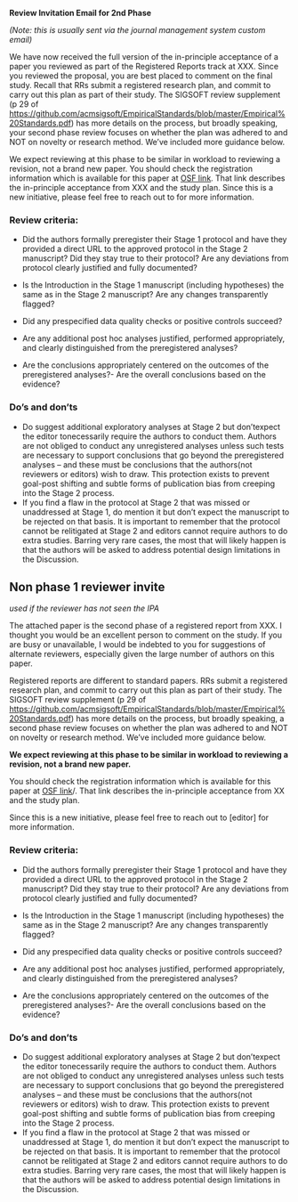 **Review Invitation Email for 2nd Phase**

*(Note: this is usually sent via the journal management system custom email)*

We have now received the full version of the in-principle acceptance of a paper you reviewed as part of the Registered Reports track at XXX. Since you reviewed the proposal, you are best placed to comment on the final study. Recall that RRs submit a registered research plan, and commit to carry out this plan as part of their study. The SIGSOFT review supplement (p 29 of https://github.com/acmsigsoft/EmpiricalStandards/blob/master/Empirical%20Standards.pdf) has more details on the process, but broadly speaking, your second phase review focuses on whether the plan was adhered to and NOT on novelty or research method. We’ve included more guidance below.

We expect reviewing at this phase to be similar in workload to reviewing a revision, not a brand new paper.
You should check the registration information which is available for this paper at [OSF link](). That link describes the in-principle acceptance from XXX and the study plan.
Since this is a new initiative, please feel free to reach out to <editors> for more information. 

### Review criteria:

- Did the authors formally preregister their Stage 1 protocol and have they provided a direct URL to the approved protocol in the Stage 2 manuscript? Did they stay true to their protocol? Are any deviations from protocol clearly justified and fully documented? 

- Is the Introduction in the Stage 1 manuscript (including hypotheses) the same as in the Stage 2 manuscript? Are any changes transparently flagged?

- Did any prespecified data quality checks or positive controls succeed?

- Are any additional ​post hoc​ analyses justified, performed appropriately, and clearly distinguished from the preregistered analyses?

- Are the conclusions appropriately centered on the outcomes of the preregistered analyses?- Are the overall conclusions based on the evidence?

### Do’s and don’ts

- Do suggest additional exploratory analyses at Stage 2 but ​don’t​ expect the editor tonecessarily require the authors to conduct them. Authors are not obliged to conduct any unregistered analyses unless such tests are necessary to support conclusions that go beyond the preregistered analyses – and these must be conclusions that the ​authors​ (not reviewers or editors) wish to draw. This protection exists to prevent goal-post shifting and subtle forms of publication bias from creeping into the Stage 2 process.
- If you find a flaw in the protocol at Stage 2 that was missed or unaddressed at Stage 1, ​do mention it but don’t expect the manuscript to be rejected on that basis. It is important to remember that the protocol cannot be relitigated at Stage 2 and editors cannot require authors to do extra studies. Barring very rare cases, the most that will likely happen is that the authors will be asked to address potential design limitations in the Discussion.


## Non phase 1 reviewer invite 
*used if the reviewer has not seen the IPA*

The attached paper is the second phase of a registered report from XXX. I thought you would be an excellent person to comment on the study. If you are busy or unavailable, I would be indebted to you for suggestions of alternate reviewers, especially given the large number of authors on this paper. 

Registered reports are different to standard papers. RRs submit a registered research plan, and commit to carry out this plan as part of their study. The SIGSOFT review supplement (p 29 of https://github.com/acmsigsoft/EmpiricalStandards/blob/master/Empirical%20Standards.pdf) has more details on the process, but broadly speaking, a second phase review focuses on whether the plan was adhered to and NOT on novelty or research method. We’ve included more guidance below.

**We expect reviewing at this phase to be similar in workload to reviewing a revision, not a brand new paper.**

You should check the registration information which is available for this paper at [OSF link]()/. That link describes the in-principle acceptance from XX and the study plan.

Since this is a new initiative, please feel free to reach out to [editor] for more information. 

### Review criteria:

- Did the authors formally preregister their Stage 1 protocol and have they provided a direct URL to the approved protocol in the Stage 2 manuscript? Did they stay true to their protocol? Are any deviations from protocol clearly justified and fully documented? 

- Is the Introduction in the Stage 1 manuscript (including hypotheses) the same as in the Stage 2 manuscript? Are any changes transparently flagged?

- Did any prespecified data quality checks or positive controls succeed?

- Are any additional ​post hoc​ analyses justified, performed appropriately, and clearly distinguished from the preregistered analyses?

- Are the conclusions appropriately centered on the outcomes of the preregistered analyses?- Are the overall conclusions based on the evidence?

### Do’s and don’ts

- Do suggest additional exploratory analyses at Stage 2 but ​don’t​ expect the editor tonecessarily require the authors to conduct them. Authors are not obliged to conduct any unregistered analyses unless such tests are necessary to support conclusions that go beyond the preregistered analyses – and these must be conclusions that the ​authors​ (not reviewers or editors) wish to draw. This protection exists to prevent goal-post shifting and subtle forms of publication bias from creeping into the Stage 2 process.
- If you find a flaw in the protocol at Stage 2 that was missed or unaddressed at Stage 1, ​do mention it but don’t expect the manuscript to be rejected on that basis. It is important to remember that the protocol cannot be relitigated at Stage 2 and editors cannot require authors to do extra studies. Barring very rare cases, the most that will likely happen is that the authors will be asked to address potential design limitations in the Discussion.
